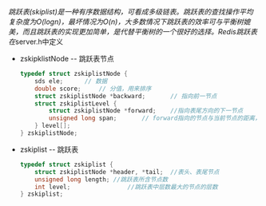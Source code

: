 *跳跃表(skiplist)是一种有序数据结构，可看成多级链表。跳跃表的查找操作平均复杂度为O(logn)，最坏情况为O(n)，大多数情况下跳跃表的效率可与平衡树媲美，而且跳跃表的实现更加简单，是代替平衡树的一个很好的选择。Redis跳跃表在*server.h中定义



* zskipklistNode  -- 跳跃表节点

  ```c
  typedef struct zskiplistNode {
      sds ele;		// 数据
      double score;		// 分值，用来排序
      struct zskiplistNode *backward;		// 指向前一节点
      struct zskiplistLevel {
          struct zskiplistNode *forward;	//指向表尾方向的下一节点
          unsigned long span;		// forward指向的节点与当前节点的距离，即跨度
      } level[];
  } zskiplistNode;
  ```




* zskiplist   -- 跳跃表

  ```c
  typedef struct zskiplist {
      struct zskiplistNode *header, *tail;	//表头、表尾节点
      unsigned long length;	//跳跃表所含节点数
      int level;				//跳跃表中层数最大的节点的层数
  } zskiplist;
  ```

  